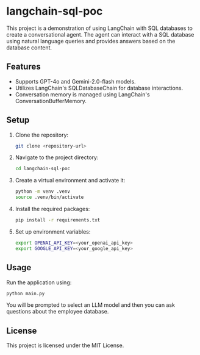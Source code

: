 # langchain-sql-poc

This project is a demonstration of using LangChain with SQL databases to create a conversational agent. The agent can interact with a SQL database using natural language queries and provides answers based on the database content.

## Features
- Supports GPT-4o and Gemini-2.0-flash models.
- Utilizes LangChain's SQLDatabaseChain for database interactions.
- Conversation memory is managed using LangChain's ConversationBufferMemory.

## Setup
1. Clone the repository:
   ```bash
   git clone <repository-url>
   ```
2. Navigate to the project directory:
   ```bash
   cd langchain-sql-poc
   ```
3. Create a virtual environment and activate it:
   ```bash
   python -m venv .venv
   source .venv/bin/activate
   ```
4. Install the required packages:
   ```bash
   pip install -r requirements.txt
   ```
5. Set up environment variables:
   ```bash
   export OPENAI_API_KEY=<your_openai_api_key>
   export GOOGLE_API_KEY=<your_google_api_key>
   ```

## Usage
Run the application using:
```bash
python main.py
```

You will be prompted to select an LLM model and then you can ask questions about the employee database.

## License
This project is licensed under the MIT License.